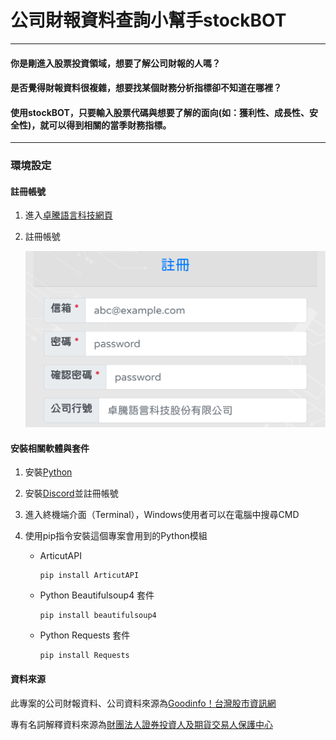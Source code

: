 # 公司財報資料查詢小幫手stockBOT

------

#### 你是剛進入股票投資領域，想要了解公司財報的人嗎？

#### 是否覺得財報資料很複雜，想要找某個財務分析指標卻不知道在哪裡？

#### 使用stockBOT，只要輸入股票代碼與想要了解的面向(如：獲利性、成長性、安全性)，就可以得到相關的當季財務指標。

------

### 環境設定

#### 註冊帳號

1. 進入[卓騰語言科技網頁](https://api.droidtown.co/login/)

2. 註冊帳號

   ![註冊](https://github.com/sydneylin0218/Picture/blob/main/%E8%A8%BB%E5%86%8A.png?raw=true)

#### 安裝相關軟體與套件

1. 安裝[Python](https://www.python.org/downloads/) 

2. 安裝[Discord](https://discord.com/)並註冊帳號

3. 進入終機端介面（Terminal），Windows使用者可以在電腦中搜尋CMD

4. 使用pip指令安裝這個專案會用到的Python模組

   - ArticutAPI

     ```
     pip install ArticutAPI
     ```

   - Python Beautifulsoup4 套件

     ```
     pip install beautifulsoup4
     ```

   - Python Requests 套件

     ```
     pip install Requests
     ```

#### 資料來源

此專案的公司財報資料、公司資料來源為[Goodinfo！台灣股市資訊網](https://goodinfo.tw/StockInfo/index.asp)

專有名詞解釋資料來源為[財團法人證券投資人及期貨交易人保護中心](https://www.sfipc.org.tw/MainWeb/Index.aspx?L=1)

